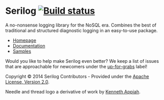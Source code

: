 Serilog [![Build status](https://ci.appveyor.com/api/projects/status/b9rm3l7kduryjgcj?svg=true)](https://ci.appveyor.com/project/serilog/serilog)
=================================================================================================================================================

A no-nonsense logging library for the NoSQL era. Combines the best of traditional and structured diagnostic logging in an easy-to-use package.

* [Homepage](http://serilog.net)
* [Documentation](https://github.com/serilog/serilog/wiki)
* [Samples](https://github.com/serilog/serilog-samples)

Would you like to help make Serilog even better? We keep a list of issues that are approachable for newcomers under the [up-for-grabs](https://github.com/serilog/serilog/issues?labels=up-for-grabs&state=open) label!

Copyright &copy; 2014 Serilog Contributors - Provided under the [Apache License, Version 2.0](http://apache.org/licenses/LICENSE-2.0.html).

Needle and thread logo a derivative of work by [Kenneth Appiah](http://thenounproject.com/kenset/).
